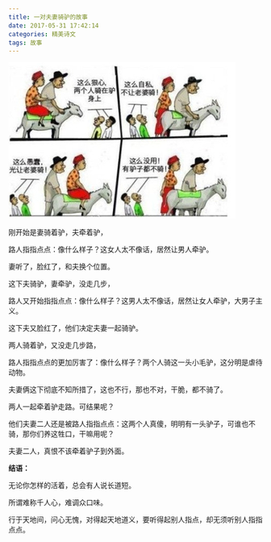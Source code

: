```yaml
---
title: 一对夫妻骑驴的故事
date: 2017-05-31 17:42:14
categories: 精美诗文
tags: 故事
---
```


![](/images/article/ydfqql.jpg)

刚开始是妻骑着驴，夫牵着驴，

路人指指点点：像什么样子？这女人太不像话，居然让男人牵驴。

妻听了，脸红了，和夫换个位置。

这下夫骑驴，妻牵驴，没走几步，

路人又开始指指点点：像什么样子？这男人太不像话，居然让女人牵驴，大男子主义。

这下夫又脸红了，他们决定夫妻一起骑驴。

两人骑着驴，又没走几步路，

路人指指点点的更加厉害了：像什么样子？两个人骑这一头小毛驴，这分明是虐待动物。

夫妻俩这下彻底不知所措了，这也不行，那也不对，干脆，都不骑了。

两人一起牵着驴走路。可结果呢？

他们夫妻二人还是被路人指指点点：这两个人真傻，明明有一头驴子，可谁也不骑，那你们养这牲口，干嘛用呢？

夫妻二人，真恨不该牵着驴子到外面。

**结语：**

无论你怎样的活着，总会有人说长道短。

所谓难称千人心，难调众口味。

行于天地间，问心无愧，对得起天地道义，要听得起别人指点，却无须听别人指指点点。

